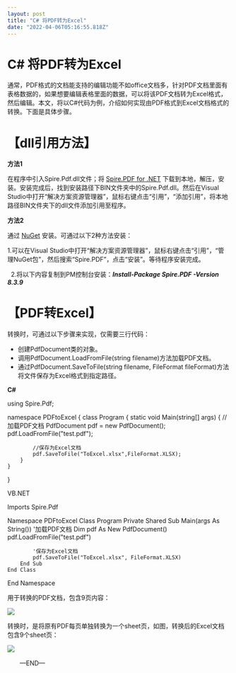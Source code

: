 ```yaml
---
layout: post
title: "C# 将PDF转为Excel"
date: "2022-04-06T05:16:55.818Z"
---
```

C# 将PDF转为Excel
==============

通常，PDF格式的文档能支持的编辑功能不如office文档多，针对PDF文档里面有表格数据的，如果想要编辑表格里面的数据，可以将该PDF文档转为Excel格式，然后编辑。本文，将以C#代码为例，介绍如何实现由PDF格式到Excel文档格式的转换。下面是具体步骤。

【dll引用方法】
=========

**方法1**

在程序中引入Spire.Pdf.dll文件；将 [Spire.PDF for .NET](https://www.e-iceblue.cn/Downloads/Spire-PDF-NET.html) 下载到本地，解压，安装。安装完成后，找到安装路径下BIN文件夹中的Spire.Pdf.dll。然后在Visual Studio中打开“解决方案资源管理器”，鼠标右键点击“引用”，“添加引用”，将本地路径BIN文件夹下的dll文件添加引用至程序。

**方法2**

通过 [NuGet](https://www.nuget.org/packages/Spire.PDF/) 安装。可通过以下2种方法安装：

1.可以在Visual Studio中打开“解决方案资源管理器”，鼠标右键点击“引用”，“管理NuGet包”，然后搜索“Spire.PDF”，点击“安装”。等待程序安装完成。

  2.将以下内容复制到PM控制台安装：_**Install-Package Spire.PDF -Version 8.3.9**_

【PDF转Excel】
===========

转换时，可通过以下步骤来实现，仅需要三行代码：

*   创建PdfDocument类的对象。
*   调用PdfDocument.LoadFromFile(string filename)方法加载PDF文档。
*   通过PdfDocument.SaveToFile(string filename, FileFormat fileFormat)方法将文件保存为Excel格式到指定路径。

**C#**

using Spire.Pdf;

namespace PDFtoExcel
{
    class Program
    {
        static void Main(string\[\] args)
        {
            //加载PDF文档
            PdfDocument pdf = new PdfDocument();
            pdf.LoadFromFile("test.pdf");

            //保存为Excel文档
            pdf.SaveToFile("ToExcel.xlsx",FileFormat.XLSX);
        }
    }
}

VB.NET

Imports Spire.Pdf

Namespace PDFtoExcel
    Class Program
        Private Shared Sub Main(args As String())
            '加载PDF文档
            Dim pdf As New PdfDocument()
            pdf.LoadFromFile("test.pdf")

            '保存为Excel文档
            pdf.SaveToFile("ToExcel.xlsx", FileFormat.XLSX)
        End Sub
    End Class
End Namespace

用于转换的PDF文档，包含9页内容：

![](https://img2022.cnblogs.com/blog/706090/202204/706090-20220406113949551-1689732781.png)

转换时，是将原有PDF每页单独转换为一个sheet页，如图，转换后的Excel文档包含9个sheet页：

![](https://img2022.cnblogs.com/blog/706090/202204/706090-20220406114041823-320782919.png)

　　—END—